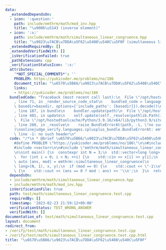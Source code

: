 ```yaml
---
data:
  _extendedDependsOn:
  - icon: ':question:'
    path: include/emthrm/math/mod_inv.hpp
    title: "\u9006\u5143 (inverse element)"
  - icon: ':x:'
    path: include/emthrm/math/simultaneous_linear_congruence.hpp
    title: "\u9023\u7ACB\u7DDA\u5F62\u5408\u540C\u5F0F (simultaneous linear congruence)"
  _extendedRequiredBy: []
  _extendedVerifiedWith: []
  _isVerificationFailed: true
  _pathExtension: cpp
  _verificationStatusIcon: ':x:'
  attributes:
    '*NOT_SPECIAL_COMMENTS*': ''
    PROBLEM: https://yukicoder.me/problems/no/186
    document_title: "\u6570\u5B66/\u9023\u7ACB\u7DDA\u5F62\u5408\u540C\u5F0F"
    links:
    - https://yukicoder.me/problems/no/186
  bundledCode: "Traceback (most recent call last):\n  File \"/opt/hostedtoolcache/Python/3.9.16/x64/lib/python3.9/site-packages/onlinejudge_verify/documentation/build.py\"\
    , line 71, in _render_source_code_stat\n    bundled_code = language.bundle(stat.path,\
    \ basedir=basedir, options={'include_paths': [basedir]}).decode()\n  File \"/opt/hostedtoolcache/Python/3.9.16/x64/lib/python3.9/site-packages/onlinejudge_verify/languages/cplusplus.py\"\
    , line 187, in bundle\n    bundler.update(path)\n  File \"/opt/hostedtoolcache/Python/3.9.16/x64/lib/python3.9/site-packages/onlinejudge_verify/languages/cplusplus_bundle.py\"\
    , line 401, in update\n    self.update(self._resolve(pathlib.Path(included), included_from=path))\n\
    \  File \"/opt/hostedtoolcache/Python/3.9.16/x64/lib/python3.9/site-packages/onlinejudge_verify/languages/cplusplus_bundle.py\"\
    , line 260, in _resolve\n    raise BundleErrorAt(path, -1, \"no such header\"\
    )\nonlinejudge_verify.languages.cplusplus_bundle.BundleErrorAt: emthrm/math/simultaneous_linear_congruence.hpp:\
    \ line -1: no such header\n"
  code: "/*\n * @brief \u6570\u5B66/\u9023\u7ACB\u7DDA\u5F62\u5408\u540C\u5F0F\n */\n\
    #define PROBLEM \"https://yukicoder.me/problems/no/186\"\n\n#include <iostream>\n\
    #include <vector>\n\n#include \"emthrm/math/simultaneous_linear_congruence.hpp\"\
    \n\nint main() {\n  constexpr int N = 3;\n  std::vector<long long> x(N), y(N);\n\
    \  for (int i = 0; i < N; ++i) {\n    std::cin >> x[i] >> y[i];\n  }\n  const\
    \ auto [ans, mod] = emthrm::simultaneous_linear_congruence(\n      std::vector<long\
    \ long>(N, 1), x, y);\n  if (mod == 0) {\n    std::cout << \"-1\\n\";\n  } else\
    \ {\n    std::cout << (ans == 0 ? mod : ans) << '\\n';\n  }\n  return 0;\n}\n"
  dependsOn:
  - include/emthrm/math/simultaneous_linear_congruence.hpp
  - include/emthrm/math/mod_inv.hpp
  isVerificationFile: true
  path: test/math/simultaneous_linear_congruence.test.cpp
  requiredBy: []
  timestamp: '2023-02-23 21:59:12+09:00'
  verificationStatus: TEST_WRONG_ANSWER
  verifiedWith: []
documentation_of: test/math/simultaneous_linear_congruence.test.cpp
layout: document
redirect_from:
- /verify/test/math/simultaneous_linear_congruence.test.cpp
- /verify/test/math/simultaneous_linear_congruence.test.cpp.html
title: "\u6570\u5B66/\u9023\u7ACB\u7DDA\u5F62\u5408\u540C\u5F0F"
---
```

